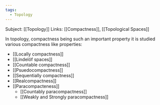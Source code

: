 ```yaml
---
tags:
  - Topology
---
```

Subject: [[Topology]]
Links: [[Compactness]], [[Topological Spaces]]

In topology, compactness being such an important property it is studied various compactness like properties:

- [[Locally compactness]]
- [[Lindelöf spaces]]
- [[Countable compactness]]
- [[Psuedocompactness]]
- [[Sequentially compactness]]
- [[Realcompactness]]
- [[Paracompacteness]]
	- [[Countably paracompactness]]
	- [[Weakly and Strongly paracompactness]]